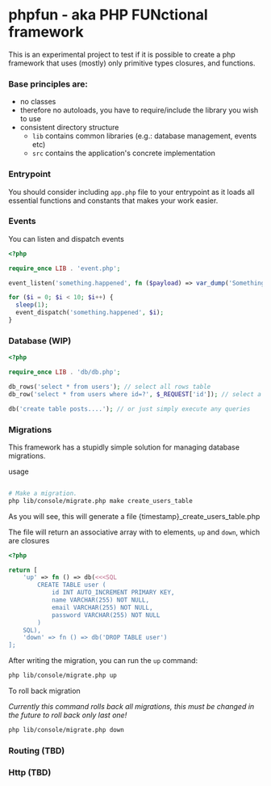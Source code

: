 # phpfun - aka PHP FUNctional framework

This is an experimental project to test if it is possible to create a php framework that uses (mostly) only primitive types closures, and functions.

### Base principles are:

- no classes
- therefore no autoloads, you have to require/include the library you wish to use
- consistent directory structure
  - `lib` contains common libraries (e.g.: database management, events etc)
  - `src` contains the application's concrete implementation

### Entrypoint

You should consider including `app.php` file to your entrypoint as it loads all essential functions and constants that makes your work easier.

### Events

You can listen and dispatch events

```php
<?php

require_once LIB . 'event.php';

event_listen('something.happened', fn ($payload) => var_dump('Something happened at index: ' . $payload));

for ($i = 0; $i < 10; $i++) {
  sleep(1);
  event_dispatch('something.happened', $i);
}

```

### Database (WIP)

```php
<?php

require_once LIB . 'db/db.php';

db_rows('select * from users'); // select all rows table
db_row('select * from users where id=?', $_REQUEST['id']); // select a single row

db('create table posts....'); // or just simply execute any queries

```

### Migrations

This framework has a stupidly simple solution for managing database migrations.

usage

```bash

# Make a migration.
php lib/console/migrate.php make create_users_table

```

As you will see, this will generate a file {timestamp}_create_users_table.php

The file will return an associative array with to elements, `up` and `down`, which are closures


```php
<?php

return [
    'up' => fn () => db(<<<SQL
        CREATE TABLE user (
            id INT AUTO_INCREMENT PRIMARY KEY,
            name VARCHAR(255) NOT NULL,
            email VARCHAR(255) NOT NULL,
            password VARCHAR(255) NOT NULL
        )
    SQL),
    'down' => fn () => db('DROP TABLE user')
];

```

After writing the migration, you can run the `up` command:


```bash
php lib/console/migrate.php up
```


To roll back migration

_Currently this command rolls back all migrations, this must be changed in the future to roll back only last one!_


```bash
php lib/console/migrate.php down
```

### Routing (TBD)

### Http (TBD)
